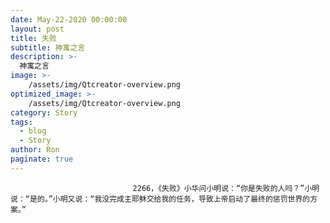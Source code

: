 ```yaml
---
date: May-22-2020 00:00:00
layout: post
title: 失败
subtitle: 神寓之言
description: >-
  神寓之言
image: >-
    /assets/img/Qtcreator-overview.png
optimized_image: >-
    /assets/img/Qtcreator-overview.png
category: Story
tags:
  - blog
  - Story
author: Ron
paginate: true
---
```


							　　2266，《失败》小华问小明说：“你是失败的人吗？”小明说：“是的。”小明又说：“我没完成主耶稣交给我的任务，导致上帝启动了最终的惩罚世界的方案。”
							
							
						